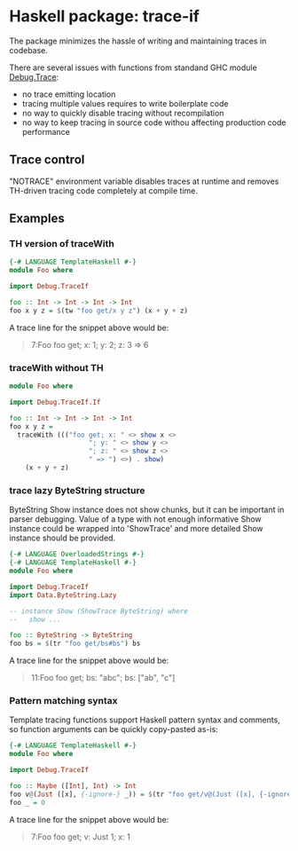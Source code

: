 # Haskell package: trace-if

The package minimizes the hassle of writing and maintaining traces in codebase.

There are several issues with functions from standand GHC module
[Debug.Trace](https://hackage.haskell.org/package/base/docs/Debug-Trace.html):

  * no trace emitting location
  * tracing multiple values requires to write boilerplate code
  * no way to quickly disable tracing without recompilation
  * no way to keep tracing in source code withou affecting production
    code performance

## Trace control

"NOTRACE" environment variable disables traces at runtime and
removes TH-driven tracing code completely at compile time.

## Examples

### TH version of traceWith

```haskell
{-# LANGUAGE TemplateHaskell #-}
module Foo where

import Debug.TraceIf

foo :: Int -> Int -> Int -> Int
foo x y z = $(tw "foo get/x y z") (x + y + z)
```

A trace line for the snippet above would be:

>   7:Foo foo get; x: 1; y: 2; z: 3 => 6

### traceWith without TH

```haskell
module Foo where

import Debug.TraceIf.If

foo :: Int -> Int -> Int -> Int
foo x y z =
  traceWith ((("foo get; x: " <> show x <>
                    "; y: " <> show y <>
                    "; z: " <> show z <>
                    " => ") <>) . show)
    (x + y + z)
```

### trace lazy ByteString structure

ByteString Show instance does not show chunks, but it can be important
in parser debugging. Value of a type with not enough informative Show
instance could be wrapped into 'ShowTrace' and more detailed Show
instance should be provided.

```haskell
{-# LANGUAGE OverloadedStrings #-}
{-# LANGUAGE TemplateHaskell #-}
module Foo where

import Debug.TraceIf
import Data.ByteString.Lazy

-- instance Show (ShowTrace ByteString) where
--   show ...

foo :: ByteString -> ByteString
foo bs = $(tr "foo get/bs#bs") bs
```

A trace line for the snippet above would be:

>  11:Foo foo get; bs: "abc"; bs: ["ab", "c"]


### Pattern matching syntax

Template tracing functions support Haskell pattern syntax and comments, so
function arguments can be quickly copy-pasted as-is:

```haskell
{-# LANGUAGE TemplateHaskell #-}
module Foo where

import Debug.TraceIf

foo :: Maybe ([Int], Int) -> Int
foo v@(Just ([x], {-ignore-} _)) = $(tr "foo get/v@(Just ([x], {-ignore-} _))") x
foo _ = 0
```

A trace line for the snippet above would be:

>   7:Foo foo get; v: Just 1; x: 1
